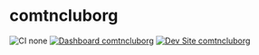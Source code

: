 # comtncluborg

![CI none](https://img.shields.io/badge/ci-none-orange.svg)
[![Dashboard comtncluborg](https://img.shields.io/badge/dashboard-comtncluborg-yellow.svg)](https://dashboard.pantheon.io/sites/9c5c683f-55f0-4d19-93b6-ab0fe7fe87c3#dev/code)
[![Dev Site comtncluborg](https://img.shields.io/badge/site-comtncluborg-blue.svg)](http://dev-comtncluborg.pantheonsite.io/)